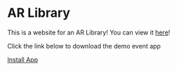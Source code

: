# AR Library
This is a website for an AR Library! You can view it [here](Website.html)!


Click the link below to download the demo event app 

<a href="itms-services://?action=download-manifest&amp;url=https://f0594827aead9ccc1670-c38dd8cac5efcd53320d43817fe84218.ssl.cf5.rackcdn.com/HoloDeb/manifest2.plist">Install App</a>
